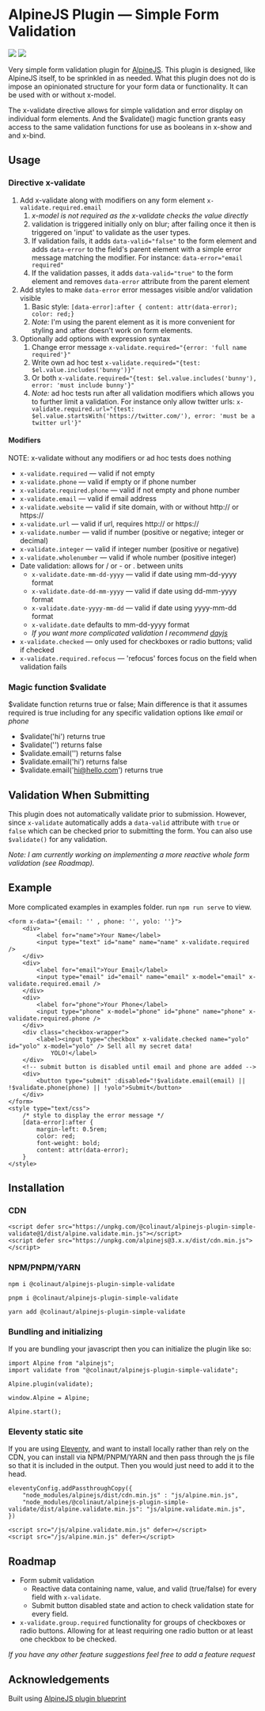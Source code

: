 # AlpineJS Plugin — Simple Form Validation

![](https://img.shields.io/bundlephobia/min/@colinaut/alpinejs-plugin-simple-validate)
![](https://img.shields.io/npm/v/@colinaut/alpinejs-plugin-simple-validate)

Very simple form validation plugin for [AlpineJS](https://alpinejs.dev). This plugin is designed, like AlpineJS itself, to be sprinkled in as needed. What this plugin does not do is impose an opinionated structure for your form data or functionality. It can be used with or without x-model.

The x-validate directive allows for simple validation and error display on individual form elements. And the $validate() magic function grants easy access to the same validation functions for use as booleans in x-show and and x-bind.

## Usage

### Directive x-validate

1. Add x-validate along with modifiers on any form element `x-validate.required.email`
   1. *x-model is not required as the x-validate checks the value directly*
   2. validation is triggered initially only on blur; after failing once it then is triggered on 'input' to validate as the user types.
   3. If validation fails, it adds `data-valid="false"` to the form element and adds `data-error` to the field's parent element with a simple error message matching the modifier. For instance: `data-error="email required"`
   4. If the validation passes, it adds `data-valid="true"` to the form element and removes `data-error` attribute from the parent element
2. Add styles to make `data-error` error messages visible and/or validation visible
   1. Basic style: `[data-error]:after { content: attr(data-error); color: red;}`
   2. *Note:* I'm using the parent element as it is more convenient for styling and :after doesn't work on form elements.
3. Optionally add options with expression syntax
   1. Change error message `x-validate.required="{error: 'full name required'}"`
   2. Write own ad hoc test `x-validate.required="{test: $el.value.includes('bunny')}"`
   3. Or both `x-validate.required="{test: $el.value.includes('bunny'), error: 'must include bunny'}"`
   4. *Note:* ad hoc tests run after all validation modifiers which allows you to further limit a validation. For instance only allow twitter urls: `x-validate.required.url="{test: $el.value.startsWith('https://twitter.com/'), error: 'must be a twitter url'}"`


#### Modifiers

NOTE: x-validate without any modifiers or ad hoc tests does nothing

* `x-validate.required` — valid if not empty
* `x-validate.phone` — valid if empty or if phone number
* `x-validate.required.phone` — valid if not empty and phone number
* `x-validate.email` — valid if email address
* `x-validate.website` — valid if site domain, with or without http:// or https://
* `x-validate.url` — valid if url, requires http:// or https://
* `x-validate.number` — valid if number (positive or negative; integer or decimal)
* `x-validate.integer` — valid if integer number (positive or negative)
* `x-validate.wholenumber` — valid if whole number (positive integer)
* Date validation: allows for / or - or . between units
  * `x-validate.date-mm-dd-yyyy` — valid if date using mm-dd-yyyy format
  * `x-validate.date-dd-mm-yyyy` — valid if date using dd-mm-yyyy format
  * `x-validate.date-yyyy-mm-dd` — valid if date using yyyy-mm-dd format
  * `x-validate.date` defaults to mm-dd-yyyy format
  * *If you want more complicated validation I recommend [dayjs](https://github.com/iamkun/dayjs)*
* `x-validate.checked` — only used for checkboxes or radio buttons; valid if checked
* `x-validate.required.refocus` — 'refocus' forces focus on the field when validation fails

### Magic function $validate

$validate function returns true or false; Main difference is that it assumes required is true including for any specific validation options like *email* or *phone*

* $validate('hi') returns true
* $validate('') returns false
* $validate.email('') returns false
* $validate.email('hi') returns false
* $validate.email('hi@hello.com') returns true

## Validation When Submitting

This plugin does not automatically validate prior to submission. However, since `x-validate` automatically adds a `data-valid` attribute with `true` or `false` which can be checked prior to submitting the form. You can also use `$validate()` for any validation.

*Note: I am currently working on implementing a more reactive whole form validation (see Roadmap).*

## Example

More complicated examples in examples folder. run `npm run serve` to view.

```
<form x-data="{email: '' , phone: '', yolo: ''}">
    <div>
        <label for="name">Your Name</label>
        <input type="text" id="name" name="name" x-validate.required />
    </div>
    <div>
        <label for="email">Your Email</label>
        <input type="email" id="email" name="email" x-model="email" x-validate.required.email />
    </div>
    <div>
        <label for="phone">Your Phone</label>
        <input type="phone" x-model="phone" id="phone" name="phone" x-validate.required.phone />
    </div>
    <div class="checkbox-wrapper">
        <label><input type="checkbox" x-validate.checked name="yolo" id="yolo" x-model="yolo" /> Sell all my secret data!
            YOLO!</label>
    </div>
    <!-- submit button is disabled until email and phone are added -->
    <div>
        <button type="submit" :disabled="!$validate.email(email) || !$validate.phone(phone) || !yolo">Submit</button>
    </div>
</form>
<style type="text/css">
    /* style to display the error message */
    [data-error]:after {
        margin-left: 0.5rem;
        color: red;
        font-weight: bold;
        content: attr(data-error);
    }
</style>

```

## Installation

### CDN

```
<script defer src="https://unpkg.com/@colinaut/alpinejs-plugin-simple-validate@1/dist/alpine.validate.min.js"></script>
<script defer src="https://unpkg.com/alpinejs@3.x.x/dist/cdn.min.js"></script>
```

### NPM/PNPM/YARN

```
npm i @colinaut/alpinejs-plugin-simple-validate

pnpm i @colinaut/alpinejs-plugin-simple-validate

yarn add @colinaut/alpinejs-plugin-simple-validate
```
### Bundling and initializing
If you are bundling your javascript then you can initialize the plugin like so:

```
import Alpine from "alpinejs";
import validate from "@colinaut/alpinejs-plugin-simple-validate";

Alpine.plugin(validate);

window.Alpine = Alpine;

Alpine.start();
```

### Eleventy static site

If you are using [Eleventy](https://www.11ty.dev), and want to install locally rather than rely on the CDN, you can install via NPM/PNPM/YARN and then pass through the js file so that it is included in the output. Then you would just need to add it to the head.

```
eleventyConfig.addPassthroughCopy({
    "node_modules/alpinejs/dist/cdn.min.js" : "js/alpine.min.js",
    "node_modules/@colinaut/alpinejs-plugin-simple-validate/dist/alpine.validate.min.js": "js/alpine.validate.min.js",
})
```
```
<script src="/js/alpine.validate.min.js" defer></script>
<script src="/js/alpine.min.js" defer></script>
```

## Roadmap

* Form submit validation
  * Reactive data containing name, value, and valid (true/false) for every field with `x-validate`.
  * Submit button disabled state and action to check validation state for every field.
* `x-validate.group.required` functionality for groups of checkboxes or radio buttons. Allowing for at least requiring one radio button or at least one checkbox to be checked.

*If you have any other feature suggestions feel free to add a feature request*

## Acknowledgements
Built using [AlpineJS plugin blueprint](https://github.com/img.shields.io/github/v/release/victoryoalli/alpinejs-plugin-blueprint)

